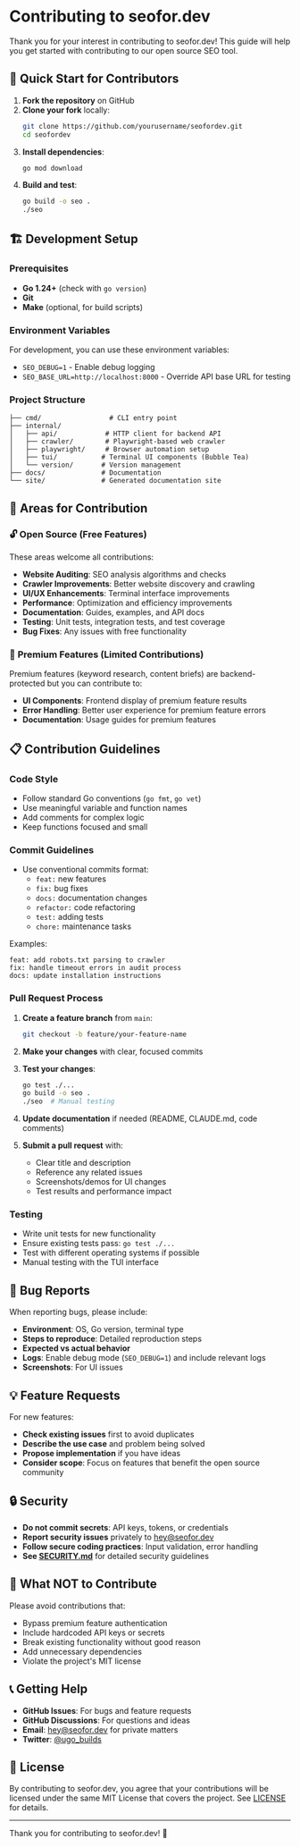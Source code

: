# Contributing to seofor.dev

Thank you for your interest in contributing to seofor.dev! This guide will help you get started with contributing to our open source SEO tool.

## 🚀 Quick Start for Contributors

1. **Fork the repository** on GitHub
2. **Clone your fork** locally:
   ```bash
   git clone https://github.com/yourusername/seofordev.git
   cd seofordev
   ```
3. **Install dependencies**:
   ```bash
   go mod download
   ```
4. **Build and test**:
   ```bash
   go build -o seo .
   ./seo
   ```

## 🏗️ Development Setup

### Prerequisites
- **Go 1.24+** (check with `go version`)
- **Git**
- **Make** (optional, for build scripts)

### Environment Variables
For development, you can use these environment variables:
- `SEO_DEBUG=1` - Enable debug logging
- `SEO_BASE_URL=http://localhost:8000` - Override API base URL for testing

### Project Structure
```
├── cmd/                 # CLI entry point
├── internal/
│   ├── api/            # HTTP client for backend API
│   ├── crawler/        # Playwright-based web crawler
│   ├── playwright/     # Browser automation setup
│   ├── tui/           # Terminal UI components (Bubble Tea)
│   └── version/       # Version management
├── docs/              # Documentation
└── site/              # Generated documentation site
```

## 🎯 Areas for Contribution

### 🔓 **Open Source (Free Features)**
These areas welcome all contributions:
- **Website Auditing**: SEO analysis algorithms and checks
- **Crawler Improvements**: Better website discovery and crawling
- **UI/UX Enhancements**: Terminal interface improvements
- **Performance**: Optimization and efficiency improvements
- **Documentation**: Guides, examples, and API docs
- **Testing**: Unit tests, integration tests, and test coverage
- **Bug Fixes**: Any issues with free functionality

### 💎 **Premium Features** (Limited Contributions)
Premium features (keyword research, content briefs) are backend-protected but you can contribute to:
- **UI Components**: Frontend display of premium feature results
- **Error Handling**: Better user experience for premium feature errors
- **Documentation**: Usage guides for premium features

## 📋 Contribution Guidelines

### Code Style
- Follow standard Go conventions (`go fmt`, `go vet`)
- Use meaningful variable and function names
- Add comments for complex logic
- Keep functions focused and small

### Commit Guidelines
- Use conventional commits format:
  - `feat:` new features
  - `fix:` bug fixes
  - `docs:` documentation changes
  - `refactor:` code refactoring
  - `test:` adding tests
  - `chore:` maintenance tasks

Examples:
```
feat: add robots.txt parsing to crawler
fix: handle timeout errors in audit process
docs: update installation instructions
```

### Pull Request Process

1. **Create a feature branch** from `main`:
   ```bash
   git checkout -b feature/your-feature-name
   ```

2. **Make your changes** with clear, focused commits

3. **Test your changes**:
   ```bash
   go test ./...
   go build -o seo .
   ./seo  # Manual testing
   ```

4. **Update documentation** if needed (README, CLAUDE.md, code comments)

5. **Submit a pull request** with:
   - Clear title and description
   - Reference any related issues
   - Screenshots/demos for UI changes
   - Test results and performance impact

### Testing
- Write unit tests for new functionality
- Ensure existing tests pass: `go test ./...`
- Test with different operating systems if possible
- Manual testing with the TUI interface

## 🐛 Bug Reports

When reporting bugs, please include:
- **Environment**: OS, Go version, terminal type
- **Steps to reproduce**: Detailed reproduction steps
- **Expected vs actual behavior**
- **Logs**: Enable debug mode (`SEO_DEBUG=1`) and include relevant logs
- **Screenshots**: For UI issues

## 💡 Feature Requests

For new features:
- **Check existing issues** first to avoid duplicates
- **Describe the use case** and problem being solved
- **Propose implementation** if you have ideas
- **Consider scope**: Focus on features that benefit the open source community

## 🔒 Security

- **Do not commit secrets**: API keys, tokens, or credentials
- **Report security issues** privately to hey@seofor.dev
- **Follow secure coding practices**: Input validation, error handling
- **See [SECURITY.md](SECURITY.md)** for detailed security guidelines

## 🚫 What NOT to Contribute

Please avoid contributions that:
- Bypass premium feature authentication
- Include hardcoded API keys or secrets
- Break existing functionality without good reason
- Add unnecessary dependencies
- Violate the project's MIT license

## 📞 Getting Help

- **GitHub Issues**: For bugs and feature requests
- **GitHub Discussions**: For questions and ideas
- **Email**: hey@seofor.dev for private matters
- **Twitter**: [@ugo_builds](https://x.com/ugo_builds)

## 📄 License

By contributing to seofor.dev, you agree that your contributions will be licensed under the same MIT License that covers the project. See [LICENSE](LICENSE) for details.

---

Thank you for contributing to seofor.dev! 🚀
